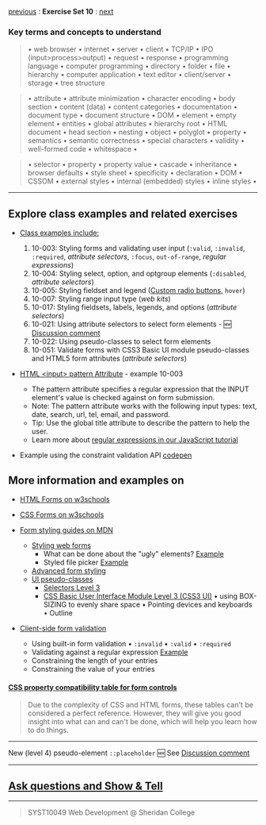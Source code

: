 [previous](Set09.md) 
: **Exercise Set 10**
: [next](Set10.md)

### Key terms and concepts to understand
> &bull;  web browser  &bull; internet  &bull; server  &bull; client  &bull; TCP/IP  &bull; IPO (input>process>output)  &bull; request  &bull; response  &bull; programming language  &bull;  computer programming  &bull; directory  &bull; folder  &bull;  file  &bull; hierarchy  &bull; computer application  &bull;  text editor  &bull; client/server  &bull;  storage  &bull; tree structure

> &bull;  attribute &bull; attribute minimization &bull; character encoding &bull; body section &bull; content (data) &bull;  content categories &bull; documentation &bull; document type &bull;  document structure &bull; DOM &bull;  element &bull;  empty element &bull; entities &bull; global attributes &bull; hierarchy root &bull; HTML document &bull; head section &bull; nesting &bull; object &bull; polyglot &bull; property &bull; semantics &bull; semantic correctness &bull; special characters &bull; validity &bull; well-formed code &bull; whitespace &bull;  

> &bull;  selector &bull; property &bull; property value &bull; cascade &bull; inheritance &bull;  browser defaults &bull; style sheet &bull; specificity &bull;  declaration &bull; DOM &bull;  CSSOM &bull;  external styles &bull; internal (embedded) styles &bull; inline styles &bull; 

---
## Explore class examples and related exercises

- [Class examples include:](https://paper.dropbox.com/doc/CSS-Styling-forms--BIM2d3fLDc7g4BflU49QjEAgAQ-n3OMvdY17SfPVS5UjrJx5)
    1. 10-003: Styling forms and validating user input (`:valid`, `:invalid`, `:required`, *attribute selectors*, `:focus`, `out-of-range`, *regular expressions*)
    2. 10-004: Styling select, option, and optgroup elements (`:disabled`, *attribute selectors*)
    4. 10-005: Styling fieldset and legend ([Custom radio buttons](https://www.w3schools.com/howto/tryit.asp?filename=tryhow_css_custom_radio), `hover`)
    5. 10-007: Styling range input type (*web kits*)
    6. 10-017: Styling fieldsets, labels, legends, and options (*attribute selectors*)
    7. 10-021: Using attribute selectors to select form elements - :new: [Discussion comment](https://github.com/ebajcar/modules_syst10049/discussions/2#discussioncomment-586539)
    8. 10-022: Using pseudo-classes to select form elements
    9. 10-051: Validate forms with CSS3 Basic UI module pseudo-classes and HTML5 form attributes (*attribute selectors*)
  
 - [HTML &lt;input>  pattern Attribute](https://www.w3schools.com/tags/att_input_pattern.asp) - example 10-003
     - The pattern attribute specifies a regular expression that the INPUT element's value is checked against on form submission.
     - Note: The pattern attribute works with the following input types: text, date, search, url, tel, email, and password.
     - Tip: Use the global title attribute to describe the pattern to help the user.
     - Learn more about [regular expressions in our JavaScript tutorial](https://www.w3schools.com/js/js_regexp.asp)

- Example using the constraint validation API [codepen](https://codepen.io/ebajcar/pen/yOPKGd)


## More information and examples on
- [HTML Forms on w3schools](https://www.w3schools.com/html/html_forms.asp)
- [CSS Forms on w3schools](https://www.w3schools.com/css/css_form.asp)


- [Form styling guides on MDN](https://developer.mozilla.org/en-US/docs/Learn/Forms#form_styling_guides)
  - [Styling web forms](https://developer.mozilla.org/en-US/docs/Learn/Forms/Styling_web_forms)
     - What can be done about the "ugly" elements? [Example](https://mdn.github.io/learning-area/html/forms/styling-examples/ugly-controls.html)
     - Styled file picker [Example](https://mdn.github.io/learning-area/html/forms/styling-examples/styled-file-picker.html)
  - [Advanced form styling](https://developer.mozilla.org/en-US/docs/Learn/Forms/Advanced_form_styling)
  - [UI pseudo-classes](https://developer.mozilla.org/en-US/docs/Learn/Forms/UI_pseudo-classes)
      - [Selectors Level 3](https://www.w3.org/TR/selectors-3/)
      - [CSS Basic User Interface Module Level 3 (CSS3 UI)](https://drafts.csswg.org/css-ui-3/#pseudo-classes) 
        &bull; using BOX-SIZING to evenly share space  &bull; Pointing devices and keyboards &bull; Outline

     
- [Client-side form validation](https://developer.mozilla.org/en-US/docs/Learn/Forms/Form_validation)    
     - Using built-in form validation &bull; `:invalid` &bull; `:valid` &bull; `:required`
     - Validating against a regular expression  [Example](https://mdn.github.io/learning-area/html/forms/form-validation/fruit-pattern.html?i_like=banana)
     - Constraining the length of your entries
     - Constraining the value of your entries
     
     



#### [CSS property compatibility table for form controls](https://developer.mozilla.org/en-US/docs/Learn/Forms/Property_compatibility_table_for_form_controls)
> Due to the complexity of CSS and HTML forms, these tables can't be considered a perfect reference. However, they will give you good insight into what can and can't be done, which will help you learn how to do things.

---

New (level 4) pseudo-element `::placeholder`  :new: See [Discussion comment](https://github.com/ebajcar/modules_syst10049/discussions/2#discussioncomment-586594)

---


 
## [Ask questions and Show & Tell](https://github.com/ebajcar/modules_syst10049/discussions)


---
> SYST10049 Web Development @ Sheridan College

